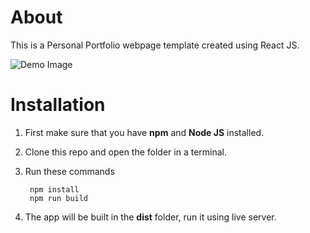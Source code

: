 # About

This is a Personal Portfolio webpage template created using React JS.

![Demo Image](https://www.aayushupreti.com.np/assets/splash-18e61e74.png)

# Installation

1. First make sure that you have **npm** and **Node JS** installed.
2. Clone this repo and open the folder in a terminal.
3. Run these commands

   ```
    npm install
    npm run build
   ```

4. The app will be built in the **dist** folder, run it using live server.
